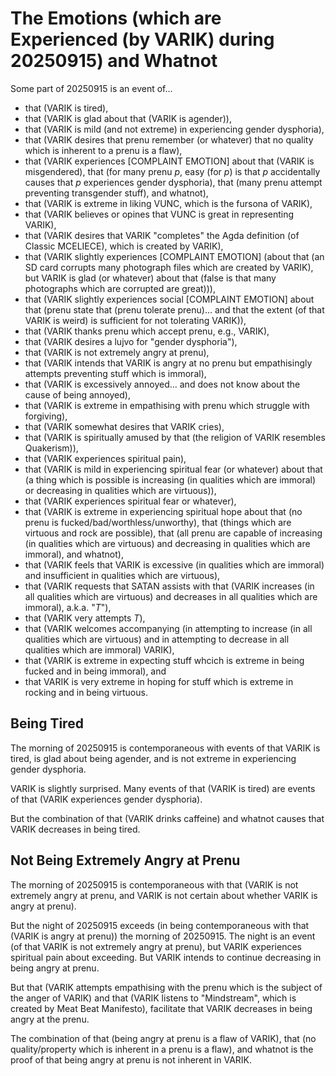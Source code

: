 The Emotions (which are Experienced (by VARIK) during 20250915) and Whatnot
===========================================================================

Some part of 20250915 is an event of...

* that (VARIK is tired),
* that (VARIK is glad about that (VARIK is agender)),
* that (VARIK is mild (and not extreme) in experiencing gender dysphoria),
* that (VARIK desires that prenu remember (or whatever) that no quality which is inherent to a prenu is a flaw),
* that (VARIK experiences [COMPLAINT EMOTION] about that (VARIK is misgendered), that (for many prenu $p$, easy (for $p$) is that $p$ accidentally causes that $p$ experiences gender dysphoria), that (many prenu attempt preventing transgender stuff), and whatnot),
* that (VARIK is extreme in liking VUNC, which is the fursona of VARIK),
* that (VARIK believes or opines that VUNC is great in representing VARIK),
* that (VARIK desires that VARIK "completes" the Agda definition (of Classic MCELIECE), which is created by VARIK),
* that (VARIK slightly experiences [COMPLAINT EMOTION] (about that (an SD card corrupts many photograph files which are created by VARIK), but VARIK is glad (or whatever) about that (false is that many photographs which are corrupted are great))),
* that (VARIK slightly experiences social [COMPLAINT EMOTION] about that (prenu state that (prenu tolerate prenu)... and that the extent (of that VARIK is weird) is sufficient for not tolerating VARIK)),
* that (VARIK thanks prenu which accept prenu, e.g., VARIK),
* that (VARIK desires a lujvo for "gender dysphoria"),
* that (VARIK is not extremely angry at prenu),
* that (VARIK intends that VARIK is angry at no prenu but empathisingly attempts preventing stuff which is immoral),
* that (VARIK is excessively annoyed... and does not know about the cause of being annoyed),
* that (VARIK is extreme in empathising with prenu which struggle with forgiving),
* that (VARIK somewhat desires that VARIK cries),
* that (VARIK is spiritually amused by that (the religion of VARIK resembles Quakerism)),
* that (VARIK experiences spiritual pain),
* that (VARIK is mild in experiencing spiritual fear (or whatever) about that (a thing which is possible is increasing (in qualities which are immoral) or decreasing in qualities which are virtuous)),
* that (VARIK experiences spiritual fear or whatever),
* that (VARIK is extreme in experiencing spiritual hope about that (no prenu is fucked/bad/worthless/unworthy), that (things which are virtuous and rock are possible), that (all prenu are capable of increasing (in qualities which are virtuous) and decreasing in qualities which are immoral), and whatnot),
* that (VARIK feels that VARIK is excessive (in qualities which are immoral) and insufficient in qualities which are virtuous),
* that (VARIK requests that SATAN assists with that (VARIK increases (in all qualities which are virtuous) and decreases in all qualities which are immoral), a.k.a. "$T$"),
* that (VARIK very attempts $T$),
* that (VARIK welcomes accompanying (in attempting to increase (in all qualities which are virtuous) and in attempting to decrease in all qualities which are immoral) VARIK),
* that (VARIK is extreme in expecting stuff whcich is extreme in being fucked and in being immoral), and
* that VARIK is very extreme in hoping for stuff which is extreme in rocking and in being virtuous.

## Being Tired
The morning of 20250915 is contemporaneous with events of that VARIK is tired, is glad about being agender, and is not extreme in experiencing gender dysphoria.

VARIK is slightly surprised.  Many events of that (VARIK is tired) are events of that (VARIK experiences gender dysphoria).

But the combination of that (VARIK drinks caffeine) and whatnot causes that VARIK decreases in being tired.

## Not Being Extremely Angry at Prenu
The morning of 20250915 is contemporaneous with that (VARIK is not extremely angry at prenu, and VARIK is not certain about whether VARIK is angry at prenu).

But the night of 20250915 exceeds (in being contemporaneous with that (VARIK is angry at prenu)) the morning of 20250915.  The night is an event (of that VARIK is not extremely angry at prenu), but VARIK experiences spiritual pain about exceeding.  But VARIK intends to continue decreasing in being angry at prenu.

But that (VARIK attempts empathising with the prenu which is the subject of the anger of VARIK) and that (VARIK listens to "Mindstream", which is created by Meat Beat Manifesto), facilitate that VARIK decreases in being angry at the prenu.

The combination of that (being angry at prenu is a flaw of VARIK), that (no quality/property which is inherent in a prenu is a flaw), and whatnot is the proof of that being angry at prenu is not inherent in VARIK.
